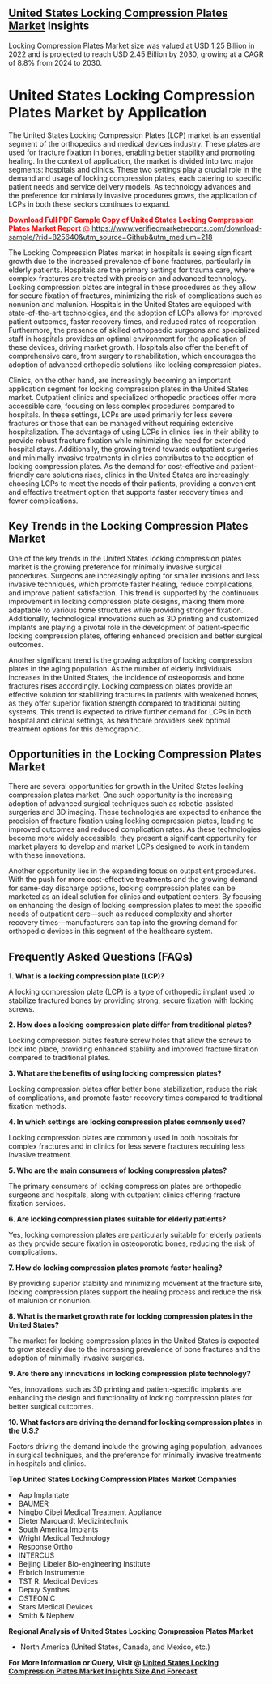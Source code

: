 <h2><a href="https://www.verifiedmarketreports.com/download-sample/?rid=825640&amp;utm_source=Github&amp;utm_medium=218" target="_blank">United States Locking Compression Plates Market</a> Insights</h2><p>Locking Compression Plates Market size was valued at USD 1.25 Billion in 2022 and is projected to reach USD 2.45 Billion by 2030, growing at a CAGR of 8.8% from 2024 to 2030.</p><p><h1>United States Locking Compression Plates Market by Application</h1> <p>The United States Locking Compression Plates (LCP) market is an essential segment of the orthopedics and medical devices industry. These plates are used for fracture fixation in bones, enabling better stability and promoting healing. In the context of application, the market is divided into two major segments: hospitals and clinics. These two settings play a crucial role in the demand and usage of locking compression plates, each catering to specific patient needs and service delivery models. As technology advances and the preference for minimally invasive procedures grows, the application of LCPs in both these sectors continues to expand. <p><span class=""><span style="color: #ff0000;"><strong>Download Full PDF Sample Copy of United States Locking Compression Plates Market Report</strong> @ </span><a href="https://www.verifiedmarketreports.com/download-sample/?rid=825640&amp;utm_source=Github&amp;utm_medium=218" target="_blank">https://www.verifiedmarketreports.com/download-sample/?rid=825640&amp;utm_source=Github&amp;utm_medium=218</a></span></p></p> <p>The Locking Compression Plates market in hospitals is seeing significant growth due to the increased prevalence of bone fractures, particularly in elderly patients. Hospitals are the primary settings for trauma care, where complex fractures are treated with precision and advanced technology. Locking compression plates are integral in these procedures as they allow for secure fixation of fractures, minimizing the risk of complications such as nonunion and malunion. Hospitals in the United States are equipped with state-of-the-art technologies, and the adoption of LCPs allows for improved patient outcomes, faster recovery times, and reduced rates of reoperation. Furthermore, the presence of skilled orthopaedic surgeons and specialized staff in hospitals provides an optimal environment for the application of these devices, driving market growth. Hospitals also offer the benefit of comprehensive care, from surgery to rehabilitation, which encourages the adoption of advanced orthopedic solutions like locking compression plates.</p> <p>Clinics, on the other hand, are increasingly becoming an important application segment for locking compression plates in the United States market. Outpatient clinics and specialized orthopedic practices offer more accessible care, focusing on less complex procedures compared to hospitals. In these settings, LCPs are used primarily for less severe fractures or those that can be managed without requiring extensive hospitalization. The advantage of using LCPs in clinics lies in their ability to provide robust fracture fixation while minimizing the need for extended hospital stays. Additionally, the growing trend towards outpatient surgeries and minimally invasive treatments in clinics contributes to the adoption of locking compression plates. As the demand for cost-effective and patient-friendly care solutions rises, clinics in the United States are increasingly choosing LCPs to meet the needs of their patients, providing a convenient and effective treatment option that supports faster recovery times and fewer complications.</p> <h2>Key Trends in the Locking Compression Plates Market</h2> <p>One of the key trends in the United States locking compression plates market is the growing preference for minimally invasive surgical procedures. Surgeons are increasingly opting for smaller incisions and less invasive techniques, which promote faster healing, reduce complications, and improve patient satisfaction. This trend is supported by the continuous improvement in locking compression plate designs, making them more adaptable to various bone structures while providing stronger fixation. Additionally, technological innovations such as 3D printing and customized implants are playing a pivotal role in the development of patient-specific locking compression plates, offering enhanced precision and better surgical outcomes.</p> <p>Another significant trend is the growing adoption of locking compression plates in the aging population. As the number of elderly individuals increases in the United States, the incidence of osteoporosis and bone fractures rises accordingly. Locking compression plates provide an effective solution for stabilizing fractures in patients with weakened bones, as they offer superior fixation strength compared to traditional plating systems. This trend is expected to drive further demand for LCPs in both hospital and clinical settings, as healthcare providers seek optimal treatment options for this demographic.</p> <h2>Opportunities in the Locking Compression Plates Market</h2> <p>There are several opportunities for growth in the United States locking compression plates market. One such opportunity is the increasing adoption of advanced surgical techniques such as robotic-assisted surgeries and 3D imaging. These technologies are expected to enhance the precision of fracture fixation using locking compression plates, leading to improved outcomes and reduced complication rates. As these technologies become more widely accessible, they present a significant opportunity for market players to develop and market LCPs designed to work in tandem with these innovations.</p> <p>Another opportunity lies in the expanding focus on outpatient procedures. With the push for more cost-effective treatments and the growing demand for same-day discharge options, locking compression plates can be marketed as an ideal solution for clinics and outpatient centers. By focusing on enhancing the design of locking compression plates to meet the specific needs of outpatient care—such as reduced complexity and shorter recovery times—manufacturers can tap into the growing demand for orthopedic devices in this segment of the healthcare system.</p> <h2>Frequently Asked Questions (FAQs)</h2> <p><b>1. What is a locking compression plate (LCP)?</b></p> <p>A locking compression plate (LCP) is a type of orthopedic implant used to stabilize fractured bones by providing strong, secure fixation with locking screws.</p> <p><b>2. How does a locking compression plate differ from traditional plates?</b></p> <p>Locking compression plates feature screw holes that allow the screws to lock into place, providing enhanced stability and improved fracture fixation compared to traditional plates.</p> <p><b>3. What are the benefits of using locking compression plates?</b></p> <p>Locking compression plates offer better bone stabilization, reduce the risk of complications, and promote faster recovery times compared to traditional fixation methods.</p> <p><b>4. In which settings are locking compression plates commonly used?</b></p> <p>Locking compression plates are commonly used in both hospitals for complex fractures and in clinics for less severe fractures requiring less invasive treatment.</p> <p><b>5. Who are the main consumers of locking compression plates?</b></p> <p>The primary consumers of locking compression plates are orthopedic surgeons and hospitals, along with outpatient clinics offering fracture fixation services.</p> <p><b>6. Are locking compression plates suitable for elderly patients?</b></p> <p>Yes, locking compression plates are particularly suitable for elderly patients as they provide secure fixation in osteoporotic bones, reducing the risk of complications.</p> <p><b>7. How do locking compression plates promote faster healing?</b></p> <p>By providing superior stability and minimizing movement at the fracture site, locking compression plates support the healing process and reduce the risk of malunion or nonunion.</p> <p><b>8. What is the market growth rate for locking compression plates in the United States?</b></p> <p>The market for locking compression plates in the United States is expected to grow steadily due to the increasing prevalence of bone fractures and the adoption of minimally invasive surgeries.</p> <p><b>9. Are there any innovations in locking compression plate technology?</b></p> <p>Yes, innovations such as 3D printing and patient-specific implants are enhancing the design and functionality of locking compression plates for better surgical outcomes.</p> <p><b>10. What factors are driving the demand for locking compression plates in the U.S.?</b></p> <p>Factors driving the demand include the growing aging population, advances in surgical techniques, and the preference for minimally invasive treatments in hospitals and clinics.</p> </p><p><strong>Top United States Locking Compression Plates Market Companies</strong></p><div data-test-id=""><p><li>Aap Implantate</li><li> BAUMER</li><li> Ningbo Cibei Medical Treatment Appliance</li><li> Dieter Marquardt Medizintechnik</li><li> South America Implants</li><li> Wright Medical Technology</li><li> Response Ortho</li><li> INTERCUS</li><li> Beijing Libeier Bio-engineering Institute</li><li> Erbrich Instrumente</li><li> TST R. Medical Devices</li><li> Depuy Synthes</li><li> OSTEONIC</li><li> Stars Medical Devices</li><li> Smith & Nephew</li></p><div><strong>Regional Analysis of&nbsp;United States Locking Compression Plates Market</strong></div><ul><li dir="ltr"><p dir="ltr">North America&nbsp;(United States, Canada, and Mexico, etc.)</p></li></ul><p><strong>For More Information or Query, Visit @&nbsp;</strong><strong><a href="https://www.verifiedmarketreports.com/product/locking-compression-plates-market/?utm_source=Github&amp;utm_medium=218" target="_blank">United States Locking Compression Plates Market Insights Size And Forecast</a></strong></p></div>
